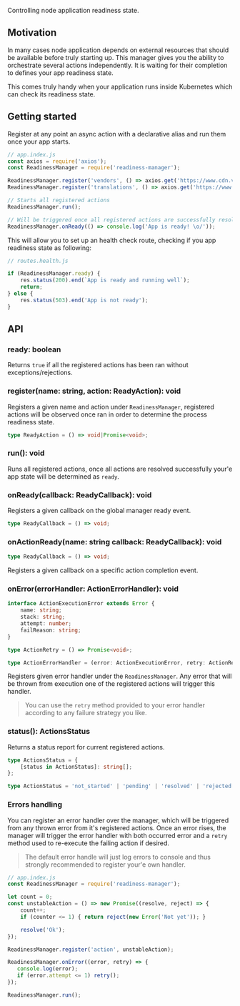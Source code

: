 
Controlling node application readiness state.

## Motivation

In many cases node application depends on external resources that should be available before truly starting up.
This manager gives you the ability to orchestrate several actions independently. It is waiting for their completion to defines your app readiness state.

This comes truly handy when your application runs inside Kubernetes which can check its readiness state.

## Getting started

Register at any point an async action with a declarative alias and run them once your app starts.

```js
// app.index.js
const axios = require('axios');
const ReadinessManager = require('readiness-manager');

ReadinessManager.register('vendors', () => axios.get('https://www.cdn.vendors.com'));
ReadinessManager.register('translations', () => axios.get('https://www.translations.com'));

// Starts all registered actions
ReadinessManager.run();

// Will be triggered once all registered actions are successfully resolved.
ReadinessManager.onReady(() => console.log('App is ready! \o/'));
```

This will allow you to set up an health check route, checking if you app readiness state as following:

```js
// routes.health.js

if (ReadinessManager.ready) {
    res.status(200).end(`App is ready and running well`);
    return;
} else {
    res.status(503).end('App is not ready');
}
```

## API

### ready: boolean

Returns `true` if all the registered actions has been ran without exceptions/rejections.

### register(name: string, action: ReadyAction): void

Registers a given name and action under `ReadinessManager`, registered actions will be observed once ran in order to determine the process readiness state.

```ts
type ReadyAction = () => void|Promise<void>;
```

### run(): void

Runs all registered actions, once all actions are resolved successfully your'e app state will be determined as `ready`.

### onReady(callback: ReadyCallback): void

Registers a given callback on the global manager ready event.

```ts
type ReadyCallback = () => void;
```

### onActionReady(name: string callback: ReadyCallback): void

```ts
type ReadyCallback = () => void;
```

Registers a given callback on a specific action completion event.

### onError(errorHandler: ActionErrorHandler): void

```ts
interface ActionExecutionError extends Error {
    name: string;
    stack: string;
    attempt: number;
    failReason: string;
}

type ActionRetry = () => Promise<void>;

type ActionErrorHandler = (error: ActionExecutionError, retry: ActionRetry) => void;
```

Registers given error handler under the `ReadinessManager`. Any error that will be thrown from execution one of the registered actions will trigger this handler.

> You can use the `retry` method provided to your error handler according to any failure strategy you like.

### status(): ActionsStatus

Returns a status report for current registered actions.

```ts
type ActionsStatus = {
    [status in ActionStatus]: string[];
};

type ActionStatus = 'not_started' | 'pending' | 'resolved' | 'rejected';
```

### Errors handling

You can register an error handler over the manager, which will be triggered from any thrown error from it's registered actions.
Once an error rises, the manager will trigger the error handler with both occurred error and a `retry` method used to re-execute the failing action if desired.

> The default error handle will just log errors to console and thus strongly recommended to register your'e own handler.

```js
// app.index.js
const ReadinessManager = require('readiness-manager');

let count = 0;
const unstableAction = () => new Promise((resolve, reject) => {
    count++;
    if (counter <= 1) { return reject(new Error('Not yet')); }

    resolve('Ok');
});

ReadinessManager.register('action', unstableAction);

ReadinessManager.onError((error, retry) => {
   console.log(error);
   if (error.attempt <= 1) retry();
});

ReadinessManager.run();
```
